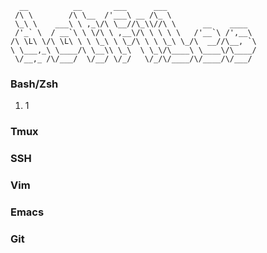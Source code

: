 ```
  __          __       ___      ___
 /\ \        /\ \__  /'___\ __ /\_ \
 \_\ \    ___\ \ ,_\/\ \__//\_\\//\ \      __    ____
 /'_` \  / __`\ \ \/\ \ ,__\/\ \ \ \ \   /'__`\ /',__\
/\ \L\ \/\ \L\ \ \ \_\ \ \_/\ \ \ \_\ \_/\  __//\__, `\
\ \___,_\ \____/\ \__\\ \_\  \ \_\/\____\ \____\/\____/
 \/__,_ /\/___/  \/__/ \/_/   \/_/\/____/\/____/\/___/
```

### Bash/Zsh

1. 1

### Tmux

### SSH

### Vim

### Emacs

### Git

